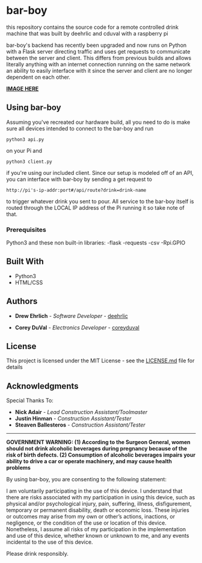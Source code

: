 # bar-boy

this repository contains the source code for a remote controlled drink machine that was built by deehrlic and cduval with a raspberry pi

bar-boy's backend has recently been upgraded and now runs on Python with a Flask server directing traffic and uses get requests to communicate between the server and client. This differs from previous builds and allows literally anything with an internet connection running on the same network an ability to easily interface with it since the server and client are no longer dependent on each other.

**[IMAGE HERE](https://raw.githubusercontent.com/deehrlic/bar-boy/master/BarBoyPortrait.JPG)**

## Using bar-boy

Assuming you've recreated our hardware build, all you need to do is make sure all devices intended to connect to the bar-boy and run 
```
python3 api.py
```
on your Pi and 
```
python3 client.py
```
if you're using our included client. Since our setup is modeled off of an API, you can interface with bar-boy by sending a get request to 
```
http://pi's-ip-addr:port#/api/route?drink=drink-name
```
to trigger whatever drink you sent to pour. All service to the bar-boy itself is routed through the LOCAL IP address of the Pi running it so take note of that.


### Prerequisites

Python3 and these non built-in libraries:
-flask
-requests
-csv
-Rpi.GPIO


## Built With

* Python3
* HTML/CSS

## Authors

* **Drew Ehrlich** - *Software Developer* - [deehrlic](https://github.com/deehrlic)

* **Corey DuVal** - *Electronics Developer* - [coreyduval](https://github.com/coreyduval)

## License

This project is licensed under the MIT License - see the [LICENSE.md](LICENSE.md) file for details

## Acknowledgments

Special Thanks To:

* **Nick Adair** - *Lead Construction Assistant/Toolmaster*
* **Justin Hinman** - *Construction Assistant/Tester*
* **Steaven Ballesteros** - *Construction Assistant/Tester*

---------------------------------------------------------------------------------------------------------------------------------------

**GOVERNMENT WARNING: (1) According to the Surgeon General, women should not drink alcoholic beverages during pregnancy because of the risk of birth defects. (2) Consumption of alcoholic beverages impairs your ability to drive a car or operate machinery, and may cause health problems**

By using bar-boy, you are consenting to the following statement:

I am voluntarily participating in the use of this device. I understand that there are risks associated with my participation in using this device, such as physical and/or psychological injury, pain, suffering, illness, disfigurement, temporary or permanent disability, death or economic loss. These injuries or outcomes may arise from my own or other’s actions, inactions, or negligence, or the condition of the use or location of this device. Nonetheless, I assume all risks of my participation in the implementation and use of this device, whether known or unknown to me, and any events incidental to the use of this device.

Please drink responsibly.


